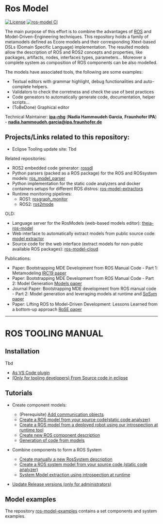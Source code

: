 # Ros Model

[![License](https://img.shields.io/badge/License-Apache_2.0-blue.svg)](https://opensource.org/licenses/Apache-2.0) [![ros-model CI](https://github.com/ipa320/ros-model/actions/workflows/build.yml/badge.svg)](https://github.com/ipa320/ros-model/actions/workflows/build.yml)

The main purpose of this effort is to combine the advantages of [ROS](http://wiki.ros.org/) and Model-Driven-Engineering techniques. This repository holds a family of metamodels defined as Ecore models and their corresponding Xtext-based DSLs (Domain Specific Language) implementation. 
The resulted models allow the description of ROS and ROS2 concepts and properties, like packages, artifacts, nodes, interfaces types, parameters... Moreover a complete system as composition of ROS components can be also modelled.

The models have associated tools, the following are some examples:
- Textual editors with grammar highlight, debug functionalities and auto-complete helpers.
- Validators to check the corretness and check the use of best practices
- Code geneators to automatically generate code, documentation, helper scripts...
- (ToBeDone) Graphical editor


Technical Maintainer: [**ipa-nhg**](https://github.com/ipa-nhg/) (**Nadia Hammoudeh Garcia**, **Fraunhofer IPA**) - **nadia.hammoudeh.garcia@ipa.fraunhofer.de**

## Projects/Links related to this repository:

- Eclipse Tooling update site: Tbd

Related repositories:
- ROS2 embedded code generator: [rossdl](https://github.com/CoreSenseEU/rossdl)
- Python parsers (packed as a ROS package) for the ROS and ROSsystem models: [ros_model_parser](https://github.com/ipa320/ros_model_parser)
- Python implementation for the static code analyzers and docker containers setups for different ROS distros: [ros-model-extractors](https://github.com/ipa320/ros-model-extractors)
- Runtime monitoring pipelines:
  - ROS1: [rosgraph_monitor](https://github.com/ipa320/rosgraph_monitor)
  - ROS2: [ros2mode](https://github.com/ipa-cmh/ros2model/)
  
OLD:
- Language server for the RosModels (web-based models editor): [theia-ros-model](https://github.com/ipa-nhg/theia-ros-model)
- Web interface to automatically extract models from public source code: [model extractor](http://ros-model.seronet-project.de/)
- Source code for the web interface (extract models for non-public available ROS packages): [ros-model-cloud](https://github.com/ipa320/ros-model-cloud)

Publications:
- Paper: Bootstrapping MDE Development from ROS Manual Code - Part 1: Metamodeling [IRC19 paper](https://ieeexplore.ieee.org/document/8675668)
- Paper: Bootstrapping MDE Development from ROS Manual Code - Part 2: Model Generation [Models paper](https://ieeexplore.ieee.org/document/8906937)
- Journal Paper: Bootstrapping MDE development from ROS manual code - Part 2: Model generation and leveraging models at runtime and  [SoSym paper](https://link.springer.com/article/10.1007/s10270-021-00873-2)
- Paper: Lifting ROS to Model-Driven Development: Lessons Learned from a bottom-up approach [RoSE paper](https://awortmann.github.io/downloads/preprints/2023/Lifting_ROS_to_Model-Driven_Development_-_Lessons_Learned_from_a_bottom-up_approach.pdf)

---------------------------------------------------------

# ROS TOOLING MANUAL

## Installation

Tbd
- [As VS Code plugin](tbd)
- [(Only for tooling developers) From Source code in eclipse](docu/Installation.md#option-2-using-the-eclipse-installer---source-installation-ros-tooling-developers)

## Tutorials

- Create component models:

  - (Prerequisite) [Add communication objects](docu/NewCommunicationObjects.md)
  - [Create a ROS model from your source code(static code analyzer)](docu/NewRosModel.md)
  - [Create a ROS model from a deployed robot using our introspection at runtime tool](docu/IntrospectionNode.md)
  - [Create new ROS component description](docu/RosModelDescription.md)
  - [Generation of code from models](docu/CodeGeneration.md)

- Combine components to form a ROS System

  - [Create manually a new RosSystem description](docu/RosSystemModelDescription.md)
  - [Create a ROS system model from your source code (static code analyzer)](docu/NewRosSystemModel.md)
  - [System Model extraction using introspection at runtime](docu/IntrospectionSystem.md)

- [Update Release versions (only for administrators)](docu/Release.md)

## Model examples

The repository [ros-model-examples](https://github.com/ipa-nhg/ros-model-examples) contains a set components and system examples.
